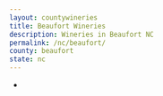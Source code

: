 ```yaml
---
layout: countywineries
title: Beaufort Wineries
description: Wineries in Beaufort NC
permalink: /nc/beaufort/
county: beaufort
state: nc
---
```

-
